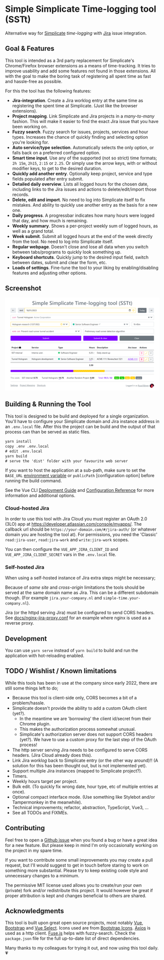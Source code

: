 Simple Simplicate Time-logging tool (SSTt)
==========================================

Alternative way for [Simplicate] _time-logging_ with [Jira] issue integration.


## Goal & Features

This tool is intended as a 3rd party replacement for Simplicate's Chrome/Firefox browser extensions as a means of time-tracking.
It tries to improve usability and add some features not found in those extensions. All with the goal to make the boring
task of registering all spent time as fast and hassle-free as possible.

For this the tool has the following features:

* **Jira-integration**. Create a Jira worklog entry at the same time as registering the spent time at Simplicate. (Just like the browser extensions).
* **Project mapping**. Link Simplicate and Jira projects in a _many-to-many_ fashion. This will make it easier to find the exact Jira issue that you have been working on.
* **Fuzzy search**. Fuzzy search for issues, projects, services and hour types. Increases the chance of quickly finding and selecting option you're looking for. 
* **Auto service/type selection**. Automatically selects the only option, or falls back on a preferred configured option.
* **Smart time input**. Use any of the supported (not so strict) time formats; `2h 15m`, `2h15`, `2:15` or `2.25`. Or simply use the arrow keys, with or without modifier keys, to get to the desired duration.
* **Quickly add another entry**. Optionally keep project, service and type fields populated after entry submit.
* **Detailed daily overview**. Lists all logged hours for the chosen date, including links to the Jira issues and actions to delete/edit/import those records.
* **Delete, edit and import**. No need to log into Simplicate itself to fix mistakes. And ability to quickly use another entry as the basis for a new one.
* **Daily progress**. A progressbar indicates how many hours were logged that day, and how much is remaining.
* **Weekly summary**. Shows a per-project weekly sum of logged hours, as well as a grand total.
* **Week submit**. Submit all logged hours at the end of the week directly from the tool. No need to log into Simplicate itself.
* **Regular webpage**. Doesn't close and lose all data when you switch between tabs/programs to quickly look something up.
* **Keyboard shortcuts**. Quickly jump to the desired input field, switch between dates, submit and clear the form, etc.
* **Loads of settings**. Fine-tune the tool to your liking by enabling/disabling features and adjusting other options.


## Screenshot

![Time logging interface](/docs/screenshot.png)


## Building & Running the Tool

This tool is designed to be build and deployed for a single organization.
You'll have to configure your Simplicate domain and Jira instance address in an `.env.local` file.
After this the project can be build and the output of that process can than be served as static files.

```shell
yarn install
copy .env .env.local
# edit .env.local 
yarn build
# serve the 'dist' folder with your favourite web server
```

If you want to host the application at a sub-path, make sure to set the `BASE_URL` [environment variable] or `publicPath`
[configuration option] before running the build command.

See the Vue CLI [Deployment Guide](https://cli.vuejs.org/guide/deployment.html)
and [Configuration Reference](https://cli.vuejs.org/config/) for more information and additional options.


### Cloud-hosted Jira

In order to use this tool with Jira Cloud you must register an OAuth 2.0 (3LO) app at https://developer.atlassian.com/console/myapps/.
The callback url should be `https://your-domain.com/#/jira-auth/` (or whatever domain you are hosting the tool at).
For permissions, you need the 'Classic' `read:jira-user`, `read:jira-work` and `write:jira-work` scopes.

You can then configure the `VUE_APP_JIRA_CLIENT_ID` and `VUE_APP_JIRA_CLIENT_SECRET` vars in the `.env.local` file.


### Self-hosted Jira

When using a self-hosted instance of Jira extra steps might be necessary;

Because of _same site_ and _cross-origin_ limitations the tools should be served at the same domain name as Jira.
This can be a different subdomain though. (For example `jira.your-company.nl` and `simple-time.your-company.nl`).

Jira (or the httpd serving Jira) must be configured to send CORS headers.
See [docs/nginx-jira-proxy.conf](docs/nginx-jira-proxy.conf) for an example where nginx is used as a reverse proxy.


## Development

You can use `yarn serve` instead of `yarn build` to build and run the application with hot-reloading enabled.


## TODO / Wishlist / Known limitations

While this tools has been in use at the company since early 2022, there are still some things left to do;

* Because this tool is client-side only, CORS becomes a bit of a problem/hassle.
* Simplicate doesn't provide the ability to add a custom OAuth client (yet?).
  * In the meantime we are 'borrowing' the client id/secret from their Chrome plugin.
  * This makes the authorization process somewhat unusual.
  * Simplicate's authorization server does not support CORS headers (yet?). We have to use a custom proxy for the last step of the OAuth process!
* The http server serving Jira needs to be configured to serve CORS headers. (Jira Cloud already does this).
* Link Jira _worklog_ back to Simplicate entry (or the other way around)!! (A solution for this has been thought out, but is not implemented yet).
* Support multiple Jira instances (mapped to Simplicate project?).
* Timers.
* Weekly hours target per project.
* Bulk edit. (To quickly fix wrong date, hour type, etc of multiple entries at once).
* Optional compact interface mode. (Use something like Stylebot and/or Tampermonkey in the meanwhile).
* Technical improvements; refactor, abstraction, TypeScript, Vue3, ...
* See all TODOs and FIXMEs.


## Contributing

Feel free to open a [Github issue] when you found a bug or have a great idea for a new feature. But please keep in mind
I'm only occasionally working on the project in my spare time.

If you want to contribute some small improvements you may create a pull request, but I'll would suggest to get in touch
before staring to work on something more substantial. Please try to keep existing code style and unnecessary changes to
a minimum.

The permissive MIT license used allows you to create/run your own (private) fork and/or redistribute this project.
It would however be great if proper attribution is kept and changes beneficial to others are shared.


## Acknowledgments

This tool is built upon great open source projects, most notably [Vue], [Bootstrap] and [Vue Select].
Icons used are from [Bootstrap Icons]. [Axios] is used as a http client. [Fuse.js] helps with fuzzy-search.
Check the `package.json` file for the full up-to-date list of direct dependencies.

Many thanks to my colleagues for trying it out, and now using this tool daily. 💗


<!-- links & refs -->

[Simplicate]: https://www.simplicate.com/
[Jira]: https://www.atlassian.com/software/jira
[Vue]: https://vuejs.org/
[Bootstrap]: https://getbootstrap.com/
[Vue Select]: https://vue-select.org/
[Bootstrap Icons]: https://icons.getbootstrap.com/
[Axios]: https://axios-http.com/
[Fuse.js]: https://fusejs.io/
[Github issue]: https://github.com/Maff-/simple-time/issues
[environment variable]: https://cli.vuejs.org/guide/mode-and-env.html#using-env-variables-in-client-side-code
